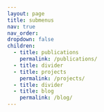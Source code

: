```yaml
---
layout: page
title: submenus
nav: true
nav_order: 
dropdown: false
children:
  - title: publications
    permalink: /publications/
  - title: divider
  - title: projects
    permalink: /projects/
  - title: divider
  - title: blog
    permalink: /blog/
---
```

